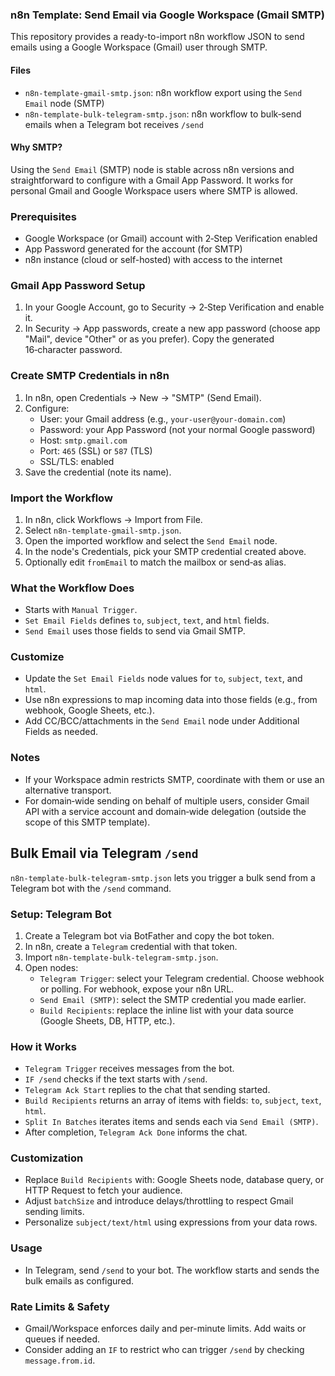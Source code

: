 ### n8n Template: Send Email via Google Workspace (Gmail SMTP)

This repository provides a ready-to-import n8n workflow JSON to send emails using a Google Workspace (Gmail) user through SMTP.

#### Files
- `n8n-template-gmail-smtp.json`: n8n workflow export using the `Send Email` node (SMTP)
- `n8n-template-bulk-telegram-smtp.json`: n8n workflow to bulk‑send emails when a Telegram bot receives `/send`

#### Why SMTP?
Using the `Send Email` (SMTP) node is stable across n8n versions and straightforward to configure with a Gmail App Password. It works for personal Gmail and Google Workspace users where SMTP is allowed.

### Prerequisites
- Google Workspace (or Gmail) account with 2‑Step Verification enabled
- App Password generated for the account (for SMTP)
- n8n instance (cloud or self-hosted) with access to the internet

### Gmail App Password Setup
1. In your Google Account, go to Security → 2‑Step Verification and enable it.
2. In Security → App passwords, create a new app password (choose app "Mail", device "Other" or as you prefer). Copy the generated 16‑character password.

### Create SMTP Credentials in n8n
1. In n8n, open Credentials → New → "SMTP" (Send Email).
2. Configure:
   - User: your Gmail address (e.g., `your-user@your-domain.com`)
   - Password: your App Password (not your normal Google password)
   - Host: `smtp.gmail.com`
   - Port: `465` (SSL) or `587` (TLS)
   - SSL/TLS: enabled
3. Save the credential (note its name).

### Import the Workflow
1. In n8n, click Workflows → Import from File.
2. Select `n8n-template-gmail-smtp.json`.
3. Open the imported workflow and select the `Send Email` node.
4. In the node's Credentials, pick your SMTP credential created above.
5. Optionally edit `fromEmail` to match the mailbox or send‑as alias.

### What the Workflow Does
- Starts with `Manual Trigger`.
- `Set Email Fields` defines `to`, `subject`, `text`, and `html` fields.
- `Send Email` uses those fields to send via Gmail SMTP.

### Customize
- Update the `Set Email Fields` node values for `to`, `subject`, `text`, and `html`.
- Use n8n expressions to map incoming data into those fields (e.g., from webhook, Google Sheets, etc.).
- Add CC/BCC/attachments in the `Send Email` node under Additional Fields as needed.

### Notes
- If your Workspace admin restricts SMTP, coordinate with them or use an alternative transport.
- For domain‑wide sending on behalf of multiple users, consider Gmail API with a service account and domain‑wide delegation (outside the scope of this SMTP template).

## Bulk Email via Telegram `/send`

`n8n-template-bulk-telegram-smtp.json` lets you trigger a bulk send from a Telegram bot with the `/send` command.

### Setup: Telegram Bot
1. Create a Telegram bot via BotFather and copy the bot token.
2. In n8n, create a `Telegram` credential with that token.
3. Import `n8n-template-bulk-telegram-smtp.json`.
4. Open nodes:
   - `Telegram Trigger`: select your Telegram credential. Choose webhook or polling. For webhook, expose your n8n URL.
   - `Send Email (SMTP)`: select the SMTP credential you made earlier.
   - `Build Recipients`: replace the inline list with your data source (Google Sheets, DB, HTTP, etc.).

### How it Works
- `Telegram Trigger` receives messages from the bot.
- `IF /send` checks if the text starts with `/send`.
- `Telegram Ack Start` replies to the chat that sending started.
- `Build Recipients` returns an array of items with fields: `to`, `subject`, `text`, `html`.
- `Split In Batches` iterates items and sends each via `Send Email (SMTP)`.
- After completion, `Telegram Ack Done` informs the chat.

### Customization
- Replace `Build Recipients` with: Google Sheets node, database query, or HTTP Request to fetch your audience.
- Adjust `batchSize` and introduce delays/throttling to respect Gmail sending limits.
- Personalize `subject/text/html` using expressions from your data rows.

### Usage
- In Telegram, send `/send` to your bot. The workflow starts and sends the bulk emails as configured.

### Rate Limits & Safety
- Gmail/Workspace enforces daily and per-minute limits. Add waits or queues if needed.
- Consider adding an `IF` to restrict who can trigger `/send` by checking `message.from.id`.

